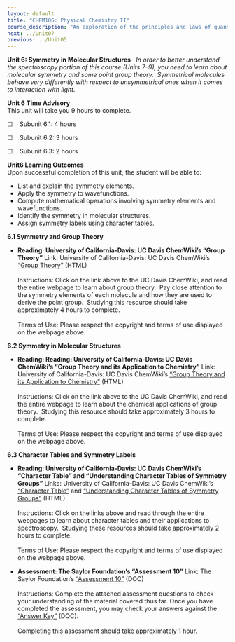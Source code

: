 ```yaml
---
layout: default
title: "CHEM106: Physical Chemistry II"
course_description: "An exploration of the principles and laws of quantum mechanics as well as the interaction between matter and electromagnetic waves."
next: ../Unit07
previous: ../Unit05
---
```

**Unit 6: Symmetry in Molecular Structures** <span id="6"></span> 
*In order to better understand the spectroscopy portion of this course
(Units 7–9), you need to learn about molecular symmetry and some point
group theory.  Symmetrical molecules behave very differently with
respect to unsymmetrical ones when it comes to interaction with light.*

**Unit 6 Time Advisory**  
This unit will take you 9 hours to complete.  
  
 ☐    Subunit 6.1: 4 hours  
  
 ☐    Subunit 6.2: 3 hours  
  
 ☐    Subunit 6.3: 2 hours

**Unit6 Learning Outcomes**  
Upon successful completion of this unit, the student will be able to:  
-   List and explain the symmetry elements.
-   Apply the symmetry to wavefunctions.
-   Compute mathematical operations involving symmetry elements and
    wavefunctions.
-   Identify the symmetry in molecular structures.
-   Assign symmetry labels using character tables.

**6.1 Symmetry and Group Theory** <span id="6.1"></span> 
-   **Reading: University of California-Davis: UC Davis ChemWiki’s
    “Group Theory”**
    Link: University of California-Davis: UC Davis ChemWiki’s [“Group
    Theory”](http://chemwiki.ucdavis.edu/Physical_Chemistry/Symmetry/Group_Theory%3a_Theory)
    (HTML)  
        
     Instructions: Click on the link above to the UC Davis ChemWiki, and
    read the entire webpage to learn about group theory.  Pay close
    attention to the symmetry elements of each molecule and how they are
    used to derive the point group.  Studying this resource should take
    approximately 4 hours to complete.  
        
     Terms of Use: Please respect the copyright and terms of use
    displayed on the webpage above.

**6.2 Symmetry in Molecular Structures** <span id="6.2"></span> 
-   **Reading: Reading: University of California-Davis: UC Davis
    ChemWiki’s “Group Theory and its Application to Chemistry”**
    Link: University of California-Davis: UC Davis ChemWiki’s [“Group
    Theory and its Application to
    Chemistry”](http://chemwiki.ucdavis.edu/Physical_Chemistry/Symmetry/Group_Theory%3a_Application)
    (HTML)  
        
     Instructions: Click on the link above to the UC Davis ChemWiki, and
    read the entire webpage to learn about the chemical applications of
    group theory.  Studying this resource should take approximately 3
    hours to complete.  
        
     Terms of Use: Please respect the copyright and terms of use
    displayed on the webpage above.

**6.3 Character Tables and Symmetry Labels** <span id="6.3"></span> 
-   **Reading: University of California-Davis: UC Davis ChemWiki’s
    “Character Table” and “Understanding Character Tables of Symmetry
    Groups”**
    Links: University of California-Davis: UC Davis ChemWiki’s
    [“Character
    Table”](http://chemwiki.ucdavis.edu/Physical_Chemistry/Symmetry/Character_Table)
    and [“Understanding Character Tables of Symmetry
    Groups”](http://chemwiki.ucdavis.edu/Physical_Chemistry/Symmetry/Character_Tables_for_Symmetry_Groups)
    (HTML)  
        
     Instructions: Click on the links above and read through the entire
    webpages to learn about character tables and their applications to
    spectroscopy.  Studying these resources should take approximately 2
    hours to complete.  
        
     Terms of Use: Please respect the copyright and terms of use
    displayed on the webpage above.

-   **Assessment: The Saylor Foundation’s “Assessment 10”**
    Link: The Saylor Foundation’s [“Assessment
    10”](http://www.saylor.org/site/wp-content/uploads/2014/02/CHEM106-Assessment10-FINAL.docx)
    (DOC)  
        
     Instructions: Complete the attached assessment questions to check
    your understanding of the material covered thus far. Once you have
    completed the assessment, you may check your answers against the
    [“Answer
    Key”](http://www.saylor.org/site/wp-content/uploads/2014/02/CHEM106-Assessment10-AnswerKey-FINAL.docx)
    (DOC).  
        
     Completing this assessment should take approximately 1 hour.



